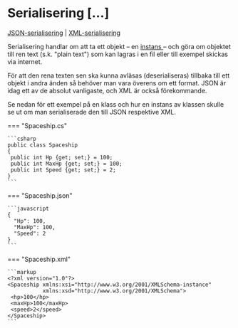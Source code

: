 # Serialisering \[…]

[JSON-serialisering](json-serialisering.md) | [XML-serialisering](xml-serialisering.md)

Serialisering handlar om att ta ett objekt – en [instans ](../../klasser-och-objektorientering/klasser-och-instanser.md)– och göra om objektet till ren text (s.k. "plain text") som kan lagras i en fil eller till exempel skickas via internet.

För att den rena texten sen ska kunna avläsas (deserialiseras) tillbaka till ett objekt i andra änden så behöver man vara överens om ett format. JSON är idag ett av de absolut vanligaste, och XML är också förekommande.

Se nedan för ett exempel på en klass och hur en instans av klassen skulle se ut om man serialiserade den till JSON respektive XML.

=== "Spaceship.cs"

	```csharp
	public class Spaceship
	{
	 public int Hp {get; set;} = 100;
	 public int MaxHp {get; set;} = 100;
	 public int Speed {get; set;} = 2;
	}
	```
	

=== "Spaceship.json"

	```javascript
	{
	  "Hp": 100,
	  "MaxHp": 100,
	  "Speed": 2
	}
	```
	

=== "Spaceship.xml"

	```markup
	<?xml version="1.0"?>
	<Spaceship xmlns:xsi="http://www.w3.org/2001/XMLSchema-instance" 
	           xmlns:xsd="http://www.w3.org/2001/XMLSchema">
	 <hp>100</hp>
	 <maxHp>100</maxHp>
	 <speed>2</speed>
	</Spaceship>
	```
	

